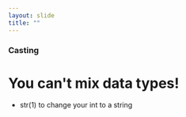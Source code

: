 ```yaml
---
layout: slide
title: ""
---
```

### Casting

# You can't mix data types!
- str(1) to change your int to a string
